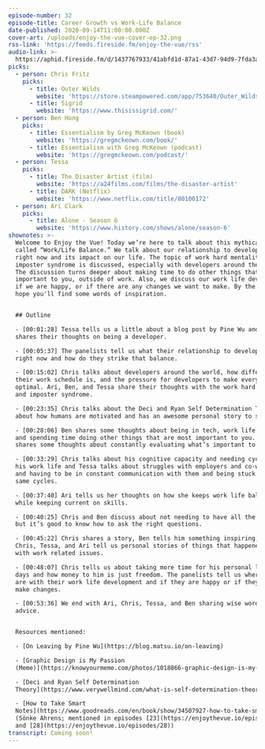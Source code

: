 ```yaml
---
episode-number: 32
episode-title: Career Growth vs Work-Life Balance
date-published: 2020-09-14T11:00:00.000Z
cover-art: /uploads/enjoy-the-vue-cover-ep-32.png
rss-link: 'https://feeds.fireside.fm/enjoy-the-vue/rss'
audio-link: >-
  https://aphid.fireside.fm/d/1437767933/41abfd1d-87a1-43d7-94d9-7fda3a5120e1/47c7c8bd-6526-4ca3-8439-00edf1b44a0e.mp3
picks:
  - person: Chris Fritz
    picks:
      - title: Outer Wilds
        website: 'https://store.steampowered.com/app/753640/Outer_Wilds/'
      - title: Sigrid
        website: 'https://www.thisissigrid.com/'
  - person: Ben Hong
    picks:
      - title: Essentialism by Greg McKeown (book)
        website: 'https://gregmckeown.com/book/'
      - title: Essentialism with Greg McKeown (podcast)
        website: 'https://gregmckeown.com/podcast/'
  - person: Tessa
    picks:
      - title: The Disaster Artist (film)
        website: 'https://a24films.com/films/the-disaster-artist'
      - title: DARK (Netflix)
        website: 'https://www.netflix.com/title/80100172'
  - person: Ari Clark
    picks:
      - title: Alone - Season 6
        website: 'https://www.history.com/shows/alone/season-6'
shownotes: >-
  Welcome to Enjoy the Vue! Today we’re here to talk about this mythical thing
  called “Work/Life Balance.” We talk about our relationship to development
  right now and its impact on our life. The topic of work hard mentality and
  imposter syndrome is discussed, especially with developers around the world.
  The discussion turns deeper about making time to do other things that are
  important to you, outside of work. Also, we discuss our work life development,
  if we are happy, or if there are any changes we want to make. By the end, we
  hope you'll find some words of inspiration. 


  ## Outline

  - [00:01:28] Tessa tells us a little about a blog post by Pine Wu and everyone
  shares their thoughts on being a developer.

  - [00:05:37] The panelists tell us what their relationship to development is
  right now and how do they strike that balance.

  - [00:15:02] Chris talks about developers around the world, how different
  their work schedule is, and the pressure for developers to make every moment
  optimal. Ari, Ben, and Tessa share their thoughts with the work hard mentality
  and imposter syndrome.

  - [00:23:35] Chris talks about the Deci and Ryan Self Determination Theory
  about how humans are motivated and has an awesome personal story to share. ☺

  - [00:28:06] Ben shares some thoughts about being in tech, work life balance
  and spending time doing other things that are most important to you. Ari
  shares some thoughts about constantly evaluating what’s important to you.

  - [00:33:29] Chris talks about his cognitive capacity and needing cycles in
  his work life and Tessa talks about struggles with employers and co-workers
  and having to be in constant communication with them and being stuck in the
  same cycles.

  - [00:37:40] Ari tells us her thoughts on how she keeps work life balance
  while keeping current on skills.

  - [00:40:25] Chris and Ben discuss about not needing to have all the answers,
  but it’s good to know how to ask the right questions.

  - [00:45:22] Chris shares a story, Ben tells him something inspiring, and
  Chris, Tessa, and Ari tell us personal stories of things that happened to them
  with work related issues.

  - [00:48:07] Chris tells us about taking more time for his personal life these
  days and how money to him is just freedom. The panelists tell us where they
  are with their work life development and if they are happy or if they want to
  make changes.

  - [00:53:36] We end with Ari, Chris, Tessa, and Ben sharing wise words of
  advice.


  Resources mentioned:

  - [On Leaving by Pine Wu](https://blog.matsu.io/on-leaving)

  - [Graphic Design is My Passion
  (Meme)](https://knowyourmeme.com/photos/1018866-graphic-design-is-my-passion)

  - [Deci and Ryan Self Determination
  Theory](https://www.verywellmind.com/what-is-self-determination-theory-2795387)

  - [How to Take Smart
  Notes](https://www.goodreads.com/en/book/show/34507927-how-to-take-smart-notes)
  (Sönke Ahrens; mentioned in episodes [23](https://enjoythevue.io/episodes/23)
  and [28](https://enjoythevue.io/episodes/28))
transcript: Coming soon!
---
```

